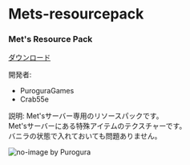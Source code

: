 # Mets-resourcepack

### Met's Resource Pack

[ダウンロード](//mets-svr.com/user-guide/server-resourcepack/)

開発者:
- PuroguraGames
- Crab55e

説明:
Met'sサーバー専用のリソースパックです。  
Met'sサーバーにある特殊アイテムのテクスチャーです。  
バニラの状態で入れておいても問題ありません。

![no-image](https://mets-svr.com/images/favicon.png)
by Purogura